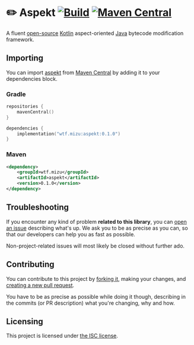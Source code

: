 # ✏️ Aspekt [![Build][badge-github-ci]][project-gradle-ci] [![Maven Central][badge-mvnc]][project-mvnc]

A fluent [open-source][project-url] [Kotlin] aspect-oriented [Java][jvm] bytecode modification framework.


## Importing

You can import [aspekt][project-url] from [Maven Central][mvnc] by adding it to your dependencies block.

### Gradle

```kt
repositories {
    mavenCentral()
}

dependencies {
    implementation("wtf.mizu:aspekt:0.1.0")
}
```

### Maven

```xml
<dependency>
    <groupId>wtf.mizu</groupId>
    <artifactId>aspekt</artifactId>
    <version>0.1.0</version>
</dependency>
```


## Troubleshooting

If you encounter any kind of problem **related to this library**, you can [open an issue][new-issue] describing what's
up. We ask you to be as precise as you can, so that our developers can help you as fast as possible.

Non-project-related issues will most likely be closed without further ado.


## Contributing

You can contribute to this project by [forking it][fork], making your changes, and
[creating a new pull request][new-pr].

You have to be as precise as possible while doing it though, describing in the commits (or PR description) what you're
changing, why and how.


## Licensing

This project is licensed under [the ISC license][project-license].


<!-- Links -->

[jvm]: https://adoptium.net "Adoptium website"

[kotlin]: https://kotlinlang.org "Kotlin website"

[mvnc]: https://repo1.maven.org/maven2/ "Maven Central website"


<!-- Project Links -->

[project-url]: https://github.com/MizuSoftware/aspekt "Project homepage"

[fork]: https://github.com/MizuSoftware/aspekt/fork "Fork this repository"

[new-pr]: https://github.com/MizuSoftware/aspekt/pulls/new "Create a new pull request"

[new-issue]: https://github.com/MizuSoftware/aspekt/issues/new "Create a new issue"

[project-mvnc]: https://search.maven.org/search?g:wtf.mizu+AND+a:aspekt "Project Maven Central search"

[project-gradle-ci]: https://github.com/MizuSoftware/aspekt/actions/workflows/build.yml "Continuous integration"

[project-license]: https://github.com/MizuSoftware/aspekt/blob/main/LICENSE "LICENSE source file"


<!-- Badges -->

[badge-mvnc]: https://maven-badges.herokuapp.com/maven-central/wtf.mizu/aspekt/badge.svg "Maven Central badge"

[badge-github-ci]: https://github.com/MizuSoftware/aspekt/actions/workflows/build.yml/badge.svg?branch=main "Continous integration badge"

